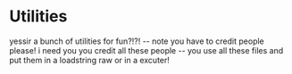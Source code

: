 # Utilities
yessir a bunch of utilities for fun?!?!
-- note you have to credit people please! i need you you credit all these people
-- you use all these files and put them in a loadstring raw or in a excuter!
